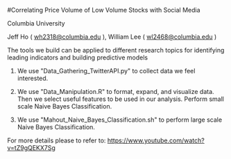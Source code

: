 #Correlating Price Volume of Low Volume Stocks with Social Media

Columbia University

Jeff Ho ( wh2318@columbia.edu ), 
William Lee ( wl2468@columbia.edu )






The tools we build can be applied to different research topics for identifying leading indicators and building predictive models

1. We use "Data_Gathering_TwitterAPI.py" to collect data we feel interested.

2. We use "Data_Manipulation.R" to format, expand, and visualize data. 
   Then we select useful features to be used in our analysis.
   Perform small scale Naive Bayes Classification.

3. We use "Mahout_Naive_Bayes_Classification.sh" to perform large scale Naive Bayes Classification.


For more details please to refer to:
https://www.youtube.com/watch?v=tZ9gQEKX7Sg




